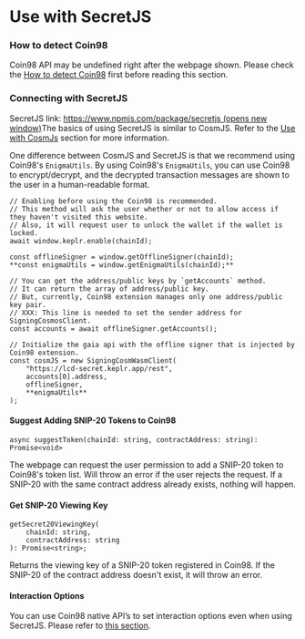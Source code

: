 # Use with SecretJS

### How to detect Coin98 <a href="#how-to-detect-keplr" id="how-to-detect-keplr"></a>

Coin98 API may be undefined right after the webpage shown. Please check the [How to detect Coin98](https://docs.keplr.app/api/#how-to-detect-keplr) first before reading this section.

### Connecting with SecretJS <a href="#connecting-with-secretjs" id="connecting-with-secretjs"></a>

SecretJS link: [https://www.npmjs.com/package/secretjs (opens new window)](https://www.npmjs.com/package/secretjs)The basics of using SecretJS is similar to CosmJS. Refer to the [Use with CosmJs](https://docs.keplr.app/api/cosmjs) section for more information.

One difference between CosmJS and SecretJS is that we recommend using Coin98's `EnigmaUtils`. By using Coin98's `EnigmaUtils`, you can use Coin98 to encrypt/decrypt, and the decrypted transaction messages are shown to the user in a human-readable format.

```
// Enabling before using the Coin98 is recommended.
// This method will ask the user whether or not to allow access if they haven't visited this website.
// Also, it will request user to unlock the wallet if the wallet is locked.
await window.keplr.enable(chainId);

const offlineSigner = window.getOfflineSigner(chainId);
**const enigmaUtils = window.getEnigmaUtils(chainId);**

// You can get the address/public keys by `getAccounts` method.
// It can return the array of address/public key.
// But, currently, Coin98 extension manages only one address/public key pair.
// XXX: This line is needed to set the sender address for SigningCosmosClient.
const accounts = await offlineSigner.getAccounts();

// Initialize the gaia api with the offline signer that is injected by Coin98 extension.
const cosmJS = new SigningCosmWasmClient(
    "https://lcd-secret.keplr.app/rest",
    accounts[0].address,
    offlineSigner,
    **enigmaUtils**
);
```

#### Suggest Adding SNIP-20 Tokens to Coin98 <a href="#suggest-adding-snip-20-tokens-to-keplr" id="suggest-adding-snip-20-tokens-to-keplr"></a>

```
async suggestToken(chainId: string, contractAddress: string): Promise<void>

```

The webpage can request the user permission to add a SNIP-20 token to Coin98's token list. Will throw an error if the user rejects the request. If a SNIP-20 with the same contract address already exists, nothing will happen.

#### Get SNIP-20 Viewing Key <a href="#get-snip-20-viewing-key" id="get-snip-20-viewing-key"></a>

```
getSecret20ViewingKey(
    chainId: string,
    contractAddress: string
): Promise<string>;

```

Returns the viewing key of a SNIP-20 token registered in Coin98. If the SNIP-20 of the contract address doesn't exist, it will throw an error.

#### Interaction Options <a href="#interaction-options" id="interaction-options"></a>

You can use Coin98 native API’s to set interaction options even when using SecretJS. Please refer to [this section](https://docs.keplr.app/api/#interaction-options).
